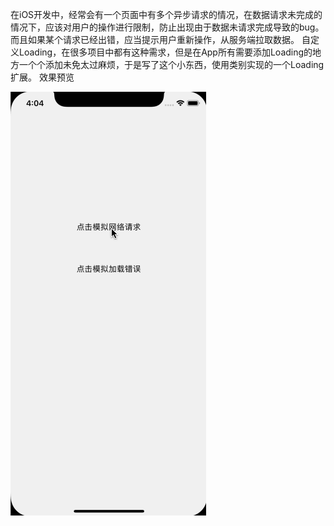 在iOS开发中，经常会有一个页面中有多个异步请求的情况，在数据请求未完成的情况下，应该对用户的操作进行限制，防止出现由于数据未请求完成导致的bug。
而且如果某个请求已经出错，应当提示用户重新操作，从服务端拉取数据。
自定义Loading，在很多项目中都有这种需求，但是在App所有需要添加Loading的地方一个个添加未免太过麻烦，于是写了这个小东西，使用类别实现的一个Loading扩展。
效果预览

![image](https://raw.githubusercontent.com/Monkiki920/CustomLoading/master/loading.gif)
